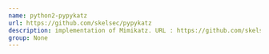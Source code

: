 ```yaml
---
name: python2-pypykatz
url: https://github.com/skelsec/pypykatz
description: implementation of Mimikatz. URL : https://github.com/skelsec/pypykatz Groups : None
group: None
---
```

